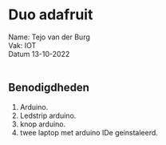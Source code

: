 # Duo adafruit
Name: Tejo van der Burg 
<br>
Vak: IOT
<br>
Datum 13-10-2022
<br>
<br>

## Benodigdheden
1. Arduino.
2. Ledstrip arduino.
3. knop arduino.
4. twee laptop met arduino IDe geinstaleerd.
<br>
